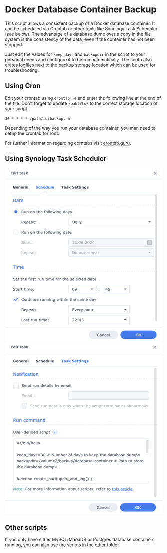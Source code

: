 # Docker Database Container Backup

This script allows a consistent backup of a Docker database container. It can be scheduled via Crontab or other tools like Synology Task Scheduler (see below). The advantage of a database dump over a copy in the file system is the consistency of the data, even if the container has not been stopped.

Just edit the values for `keep_days` and `backupdir` in the script to your personal needs and configure it to be run automatically. The scritp also crates logfiles next to the backup storage location which can be used for troubleshooting.

## Using Cron

Edit your crontab using `crontab -e` and enter the following line at the end of the file. Don't forget to update `/paht/to/` to the correct storage location of your script.

`30 * * * * /path/to/backup.sh`

Depending of the way you run your database container, you man need to setup the crontab for root.

For further information regarding corntabs visit [crontab.guru](https://crontab.guru).

## Using Synology Task Scheduler

![](./src/synology-task-scheduler-Schedule.png)
![](./src/synology-task-scheduler-Task_Settings.png)

## Other scripts

If you only have either MySQL/MariaDB or Postgres database containers running, you can also use the scripts in the [other](./other/) folder.